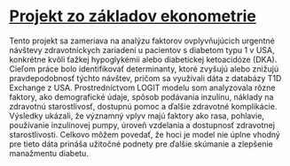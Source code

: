 # [Projekt zo základov ekonometrie]([url](https://github.com/danakozakova/ekonometria/blob/main/Projekt_ekonometria.pdf))
Tento projekt sa zameriava na analýzu faktorov ovplyvňujúcich urgentné návštevy zdravotníckych zariadení u pacientov s diabetom typu 1 v USA, konkrétne kvôli ťažkej hypoglykémii alebo diabetickej ketoacidóze (DKA). Cieľom práce bolo identifikovať determinanty, ktoré zvyšujú alebo znižujú pravdepodobnosť týchto návštev, pričom sa využívali dáta z databázy T1D Exchange z USA. Prostredníctvom LOGIT modelu som analyzovala rôzne faktory, ako demografické údaje, spôsob podávania inzulínu, náklady na zdravotnú starostlivosť, dostupnú pomoc a ďalšie zdravotné komplikácie. 
Výsledky ukázali, že významný vplyv majú faktory ako rasa, pohlavie, používanie inzulínovej pumpy, úroveň vzdelania a dostupnosť zdravotnej starostlivosti. 
Celkovo môžem povedať, že hoci je model nie úplne vhodný pre tieto dáta prináša užitočné podnety pre ďalšie skúmanie a zlepšenie manažmentu diabetu.
